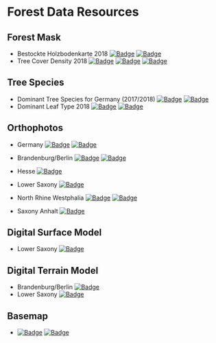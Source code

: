 # Forest Data Resources

## Forest Mask

- Bestockte Holzbodenkarte 2018
  [![Badge](https://img.shields.io/badge/Resource-grey)](https://doi.org/10.3220/DATA20221205151218)  [![Badge](https://img.shields.io/badge/Download-grey)](https://www.openagrar.de/servlets/MCRFileNodeServlet/openagrar_derivate_00058786/holzbodenkarte_2018_32632.tif)
- Tree Cover Density 2018
  [![Badge](https://img.shields.io/badge/Resource-grey)](https://doi.org/10.2909/486f77da-d605-423e-93a9-680760ab6791)  [![Badge](https://img.shields.io/badge/WMS-grey)](https://image.discomap.eea.europa.eu/arcgis/services/GioLandPublic/HRL_TreeCoverDensity_2018/ImageServer/WMSServer)  [![Badge](https://img.shields.io/badge/WMS%20Info-grey)](https://image.discomap.eea.europa.eu/arcgis/services/GioLandPublic/HRL_TreeCoverDensity_2018/ImageServer/WMSServer) 


## Tree Species

- Dominant Tree Species for Germany (2017/2018)
  [![Badge](https://img.shields.io/badge/Resource-grey)](https://doi.org/10.3220/DATA20221214084846)  [![Badge](https://img.shields.io/badge/Download-grey)](https://www.openagrar.de/servlets/MCRFileNodeServlet/openagrar_derivate_00057802/Dominant_Species_Class.tif)
- Dominant Leaf Type 2018
  [![Badge](https://img.shields.io/badge/Resource-grey)](https://doi.org/10.2909/7b28d3c1-b363-4579-9141-bdd09d073fd8)  [![Badge](https://img.shields.io/badge/WMS-grey)](https://copernicus.discomap.eea.europa.eu/arcgis/services/GioLandPublic/HRL_DominanteLeafType_2018/ImageServer/WMSServer?request=GetCapabilities&service=WMS)


## Orthophotos

- Germany
  [![Badge](https://img.shields.io/badge/WMS-grey)](http://sg.geodatenzentrum.de/wms_dop)  [![Badge](https://img.shields.io/badge/WMS%20Info-grey)](http://sg.geodatenzentrum.de/wms_info) 

- Brandenburg/Berlin
  [![Badge](https://img.shields.io/badge/WMS-grey)](https://isk.geobasis-bb.de/mapproxy/dop20c/service/wms)  [![Badge](https://img.shields.io/badge/WMS%20Info-grey)](https://isk.geobasis-bb.de/ows/aktualitaeten_wms) 
- Hesse
  [![Badge](https://img.shields.io/badge/WMS-grey)](https://www.gds-srv.hessen.de/cgi-bin/lika-services/ogc-free-images.ows?language=ger&VERSION=1.1.1)
- Lower Saxony
  [![Badge](https://img.shields.io/badge/WMS-grey)](https://opendata.lgln.niedersachsen.de/doorman/noauth/dop_wms)
- North Rhine Westphalia
  [![Badge](https://img.shields.io/badge/WMS-grey)](https://www.wmts.nrw.de/geobasis/wmts_nw_dop)  [![Badge](https://img.shields.io/badge/WMS%20Info-grey)](http://www.wms.nrw.de/geobasis/wms_nw_bildfluggebiete) 
- Saxony Anhalt 
  [![Badge](https://img.shields.io/badge/WMS-grey)](https://www.geodatenportal.sachsen-anhalt.de/wss/service/ST_LVermGeo_DOP_WMS_OpenData/guest)


## Digital Surface Model

- Lower Saxony
  [![Badge](https://img.shields.io/badge/WMS-grey)](https://opendata.lgln.niedersachsen.de/doorman/noauth/dom_wms)


## Digital Terrain Model

- Brandenburg/Berlin
  [![Badge](https://img.shields.io/badge/WMS-grey)](https://isk.geobasis-bb.de/mapproxy/dgm/service/wms)
- Lower Saxony
  [![Badge](https://img.shields.io/badge/WMS-grey)](https://opendata.lgln.niedersachsen.de/doorman/noauth/dgm_wms)


## Basemap

- [![Badge](https://img.shields.io/badge/Resource-grey)](https://basemap.de/)  [![Badge](https://img.shields.io/badge/WMTS-grey)](https://sgx.geodatenzentrum.de/wmts_basemapde/1.0.0/WMTSCapabilities.xml)
 
